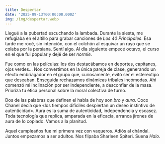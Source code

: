 ```yaml
---
title: Despertar
date: '2025-09-13T00:00:00.000Z'
img: /img/despertar.webp
---
```

Llegué a la pubertad escuchando la lambada. Durante la siesta, me refugiaba en
el altillo para grabar canciones de _Los 40 Principales_. Esa tarde me rocé, sin
intención, con el colchón al esquivar un rayo que se colaba por la persiana.
Sentí algo. Al día siguiente empecé octavo, el curso en el que fui popular y
dejé de ser _normie_.

Fue como en las películas: los dos destacábamos en deportes, capitanes, ojos
verdes… Nos convertimos en la única pareja de clase, generando un efecto
embriagador en el grupo que, curiosamente, evitó ser el estereotipo que
deseaban. Enseguida rechazamos dinámicas tribales incómodas. Ahí comenzó mi
inclinación por ser independiente, a desconfiar de la masa. Prioriza tu ética
personal sobre la moral colectiva de turno.

Dos de las palabras que definen el habla de hoy son _bro_ y _aura_. Coco Chanel
decía que «los tiempos difíciles despiertan un deseo instintivo de
autenticidad». Aura es la suma de autenticidad, independencia y escasez. Toda
tecnología que replica, amparada en la eficacia, arranca jirones de aura de lo
copiado. Vamos a la planitud.

Aquel cumpleaños fue mi primera vez con vaqueros. Adiós al chándal. Juntos
empezamos a ser adultos. Nos flipaba Sharleen Spiteri. Suena _Halo_.
